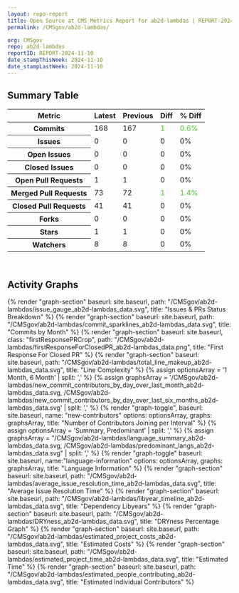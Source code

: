 ```yaml
---
layout: repo-report
title: Open Source at CMS Metrics Report for ab2d-lambdas | REPORT-2024-11-10
permalink: /CMSgov/ab2d-lambdas/

org: CMSgov
repo: ab2d-lambdas
reportID: REPORT-2024-11-10
date_stampThisWeek: 2024-11-10
date_stampLastWeek: 2024-11-10
---
```

<div class="summary-table">
  <table class="usa-table usa-table--borderless">
    <h2> Summary Table </h2>
    <thead>
      <tr>
        <th scope="col">Metric</th>
        <th scope="col">Latest</th>
        <th scope="col">Previous</th>
        <th scope="col">Diff</th>
        <th scope="col">% Diff</th>
      </tr>
    </thead>
    <tbody>
      <tr>
        <th scope="row">Commits</th>
        <td>168</td>
        <td>167</td>
        <td style="color: #45c527" >1</td>
        <td style="color: #45c527" >0.6%</td>
      </tr>
      <tr>
        <th scope="row">Issues</th>
        <td>0</td>
        <td>0</td>
        <td style="" >0</td>
        <td style="" >0%</td>
      </tr>
      <tr>
        <th scope="row">Open Issues</th>
        <td>0</td>
        <td>0</td>
        <td style="" >0</td>
        <td style="" >0%</td>
      </tr>
      <tr>
        <th scope="row">Closed Issues</th>
        <td>0</td>
        <td>0</td>
        <td style="" >0</td>
        <td style="" >0%</td>
      </tr>
      <tr>
        <th scope="row">Open Pull Requests</th>
        <td>1</td>
        <td>1</td>
        <td style="" >0</td>
        <td style="" >0%</td>
      </tr>
      <tr>
        <th scope="row">Merged Pull Requests</th>
        <td>73</td>
        <td>72</td>
        <td style="color: #45c527" >1</td>
        <td style="color: #45c527" >1.4%</td>
      </tr>
      <tr>
        <th scope="row">Closed Pull Requests</th>
        <td>41</td>
        <td>41</td>
        <td style="" >0</td>
        <td style="" >0%</td>
      </tr>
      <tr>
        <th scope="row">Forks</th>
        <td>0</td>
        <td>0</td>
        <td style="" >0</td>
        <td style="" >0%</td>
      </tr>
      <tr>
        <th scope="row">Stars</th>
        <td>1</td>
        <td>1</td>
        <td style="" >0</td>
        <td style="" >0%</td>
      </tr>
      <tr>
        <th scope="row">Watchers</th>
        <td>8</td>
        <td>8</td>
        <td style="" >0</td>
        <td style="" >0%</td>
      </tr>
    </tbody>
  </table>
</div>
<div class="graph-container">
  <br>
  <h2>Activity Graphs</h2>
  <div class="all-graphs">
    <!--- Issues/PRs Status Breakdown Graph -->
    {% render "graph-section"  baseurl: site.baseurl, path: "/CMSgov/ab2d-lambdas/issue_gauge_ab2d-lambdas_data.svg", title: "Issues & PRs Status Breakdown" %}
    <!--- Contributor Activity Line Graph -->
    {% render "graph-section" baseurl: site.baseurl, path: "/CMSgov/ab2d-lambdas/commit_sparklines_ab2d-lambdas_data.svg", title: "Commits by Month" %}
    <!--- First Response For Closed PR Scatterplot -->
    {% render "graph-section" baseurl: site.baseurl, class: "firstResponsePRCrop", path: "/CMSgov/ab2d-lambdas/firstResponseForClosedPR_ab2d-lambdas_data.png", title: "First Response For Closed PR" %}
    <!--- Line Complexity Graphs -->
    {% render "graph-section" baseurl: site.baseurl, path: "/CMSgov/ab2d-lambdas/total_line_makeup_ab2d-lambdas_data.svg", title: "Line Complexity" %}
    <!--- New Commit Contributors by Day over Last Month and Last 6 Months -->
      {% assign optionsArray = '1 Month, 6 Month' | split: ',' %}
      {% assign graphsArray = '/CMSgov/ab2d-lambdas/new_commit_contributors_by_day_over_last_month_ab2d-lambdas_data.svg, /CMSgov/ab2d-lambdas/new_commit_contributors_by_day_over_last_six_months_ab2d-lambdas_data.svg' | split: ',' %}
      {% render "graph-toggle", baseurl: site.baseurl, name: "new-contributors" options: optionsArray, graphs: graphsArray, title: "Number of Contributors Joining per Interval" %}
    <!-- Languages Graphs - Summary + Predominant -->
    {% assign optionsArray = 'Summary, Predominant' | split: ',' %}
    {% assign graphsArray = "/CMSgov/ab2d-lambdas/language_summary_ab2d-lambdas_data.svg, /CMSgov/ab2d-lambdas/predominant_langs_ab2d-lambdas_data.svg" | split: ',' %}
    {% render "graph-toggle" baseurl: site.baseurl, name:"language-information" options: optionsArray, graphs: graphsArray, title: "Language Information" %}
    <!-- Average Issue Resolution Time -->
    {% render "graph-section" baseurl: site.baseurl, path: "/CMSgov/ab2d-lambdas/average_issue_resolution_time_ab2d-lambdas_data.svg", title: "Average Issue Resolution Time" %}
    <!-- Libyear Timeline Graph -->
    {% render "graph-section" baseurl: site.baseurl, path: "/CMSgov/ab2d-lambdas/libyear_timeline_ab2d-lambdas_data.svg", title: "Dependency Libyears" %}
    <!-- DRYness Percentages Graph -->
    {% render "graph-section" baseurl: site.baseurl, path: "/CMSgov/ab2d-lambdas/DRYness_ab2d-lambdas_data.svg", title: "DRYness Percentage Graph" %}
    <!-- Cost Estimate Chart -->
    {% render "graph-section" baseurl: site.baseurl, path: "/CMSgov/ab2d-lambdas/estimated_project_costs_ab2d-lambdas_data.svg", title: "Estimated Costs" %}
     <!-- Time Estimate Chart -->
    {% render "graph-section" baseurl: site.baseurl, path: "/CMSgov/ab2d-lambdas/estimated_project_time_ab2d-lambdas_data.svg", title: "Estimated Time" %}
    <!-- Contributor Estimate Chart -->
    {% render "graph-section" baseurl: site.baseurl, path: "/CMSgov/ab2d-lambdas/estimated_people_contributing_ab2d-lambdas_data.svg", title: "Estimated Individual Contributors" %}
</div>